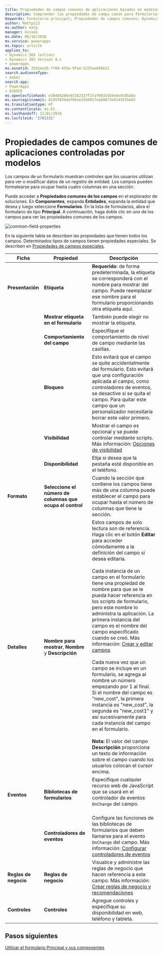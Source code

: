 ```yaml
---
title: Propiedades de campos comunes de aplicaciones basadas en modelos en PowerApps | MicrosoftDocs
description: Comprender las propiedades de campo común para formularios principales
Keywords: Formulario principal; Propiedades de campos comunes; Dynamics 365
author: Mattp123
ms.author: matp
manager: kvivek
ms.date: 06/18/2018
ms.service: powerapps
ms.topic: article
applies_to:
- Dynamics 365 (online)
- Dynamics 365 Version 9.x
- powerapps
ms.assetid: 2b91ee28-7f09-435e-9fae-5225aa698e22
search.audienceType:
- maker
search.app:
- PowerApps
- D365CE
ms.openlocfilehash: e30d84206e92162327f1faf0035450ede9c05a8a
ms.sourcegitcommit: 8185f87dddf05ee256491feab9873e9143535e02
ms.translationtype: HT
ms.contentlocale: es-ES
ms.lasthandoff: 11/01/2019
ms.locfileid: "2701331"
---
```

# <a name="model-driven-app-common-field-properties"></a>Propiedades de campos comunes de aplicaciones controladas por modelos

 Los campos de un formulario muestran controles que los usuarios utilizan para ver o modificar datos de un registro de entidad. Los campos pueden formatearse para ocupar hasta cuatro columnas en una sección.  

Puede acceder a **Propiedades comunes de los campos** en el explorador de soluciones. En **Componentes**, expanda **Entidades**, expanda la entidad que desea y luego seleccione **Formularios**. En la lista de formularios, abra el formulario de tipo **Principal**. A continuación, haga doble clic en uno de los campos para ver las propiedades comunes de los campos.

![common-field-properties](media/common-field-properties.png)
  
En la siguiente tabla se describen las propiedades que tienen todos los campos. Determinados tipos de campos tienen propiedades especiales. Se describen en [Propiedades de campos especiales](special-field-properties-legacy.md).  
  
|Ficha|Propiedad|Descripción|  
|---------|--------------|-----------------|  
|**Presentación**|**Etiqueta**|**Requerido**: de forma predeterminada, la etiqueta se corresponderá con el nombre para mostrar del campo. Puede reemplazar ese nombre para el formulario proporcionando otra etiqueta aquí.|  
||**Mostrar etiqueta en el formulario**|También puede elegir no mostrar la etiqueta.|  
||**Comportamiento del campo**|Especifique el comportamiento de nivel de campo mediante las casillas.|  
||**Bloqueo**|Esto evitará que el campo se quite accidentalmente del formulario. Esto evitará que una configuración aplicada al campo, como controladores de eventos, se desactive si se quita el campo. Para quitar este campo que un personalizador necesitaría borrar este valor primero.|  
||**Visibilidad**|Mostrar el campo es opcional y se puede controlar mediante scripts. Más información: [Opciones de visibilidad](visibility-options-legacy.md)|  
||**Disponibilidad**|Elija si desea que la pestaña esté disponible en el teléfono.|
|**Formato**|**Seleccione el número de columnas que ocupa el control**|Cuando la sección que contiene los campos tiene más de una columna puede establecer el campo para ocupar hasta el número de columnas que tiene la sección.|  
|**Detalles**|**Nombre para mostrar**, **Nombre** y **Descripción**|Estos campos de solo lectura son de referencia. Haga clic en el botón **Editar** para acceder cómodamente a la definición del campo si desea editarla.<br /><br /> Cada instancia de un campo en el formulario tiene una propiedad de nombre para que se le pueda hacer referencia en los scripts de formulario, pero este nombre lo administra la aplicación. La primera instancia del campo es el nombre del campo especificado cuando se creó. Más información: [Crear y editar campos](../common-data-service/create-edit-fields.md)<br /><br /> Cada nueva vez que un campo se incluye en un formulario, se agrega al nombre un número empezando por 1 al final. Si el nombre del campo es "new_cost", la primera instancia es "new_cost", la segunda es "new_cost1" y así sucesivamente para cada instancia del campo en el formulario.<br /><br />**Nota:** El valor del campo **Descripción** proporciona un texto de información sobre el campo cuando los usuarios colocan el cursor encima.|  
|**Eventos**|**Bibliotecas de formularios**|Especifique cualquier recurso web de JavaScript que se usará en el controlador de eventos `OnChange` del campo.<br /><br />|  
||**Controladores de eventos**|Configure las funciones de las bibliotecas de formularios que deben llamarse para el evento `OnChange` del campo. Más información: [Configurar controladores de eventos](configure-event-handlers-legacy.md)|  
|**Reglas de negocio**|**Reglas de negocio**|Visualice y administre las reglas de negocio que hacen referencia a este campo. Más información: [Crear reglas de negocio y recomendaciones](create-business-rules-recommendations-apply-logic-form.md)|  
|**Controles**|**Controles**|Agregue controles y especifique su disponibilidad en web, teléfono y tableta.|  

## <a name="next-steps"></a>Pasos siguientes

[Utilizar el formulario Principal y sus componentes](use-main-form-and-components.md)
